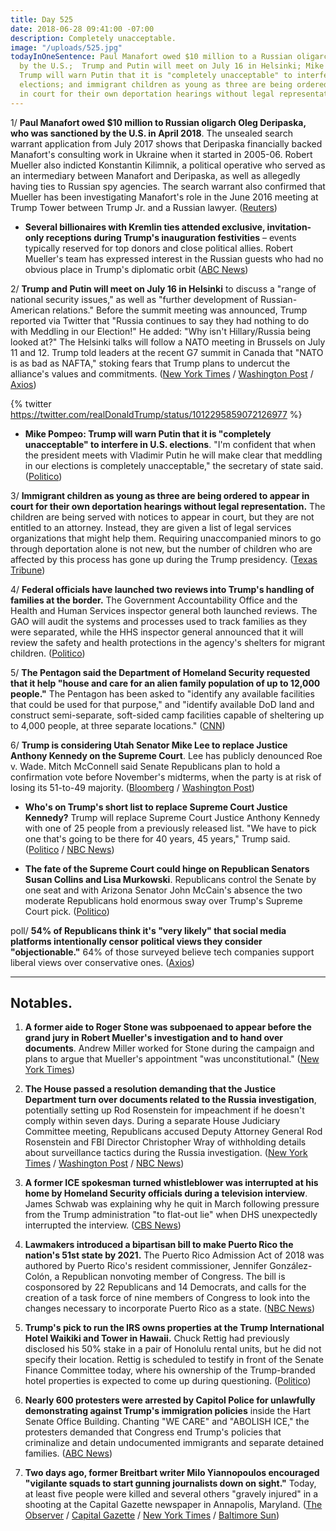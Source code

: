 ```yaml
---
title: Day 525
date: 2018-06-28 09:41:00 -07:00
description: Completely unacceptable.
image: "/uploads/525.jpg"
todayInOneSentence: Paul Manafort owed $10 million to a Russian oligarch who was sanctioned
  by the U.S.;  Trump and ­Putin will meet on July 16 in Helsinki; Mike Pompeo said
  Trump will warn Putin that it is "completely unacceptable" to interfere in U.S.
  elections; and immigrant children as young as three are being ordered to appear
  in court for their own deportation hearings without legal representation.
---
```


1/ **Paul Manafort owed $10 million to Russian oligarch Oleg Deripaska, who was sanctioned by the U.S. in April 2018**. The unsealed search warrant application from July 2017 shows that Deripaska financially backed Manafort's consulting work in Ukraine when it started in 2005-06. Robert Mueller also indicted Konstantin Kilimnik, a political operative who served as an intermediary between Manafort and Deripaska, as well as allegedly having ties to Russian spy agencies. The search warrant also confirmed that Mueller has been investigating Manafort's role in the June 2016 meeting at Trump Tower between Trump Jr. and a Russian lawyer. ([Reuters](https://www.reuters.com/article/us-usa-trump-russia-manafort/manafort-had-10-million-loan-from-russian-oligarch-court-filing-idUSKBN1JN2YF))

* **Several billionaires with Kremlin ties attended exclusive, invitation-only receptions during Trump's inauguration festivities** – events typically reserved for top donors and close political allies. Robert Mueller's team has expressed interest in the Russian guests who had no obvious place in Trump's diplomatic orbit ([ABC News](https://abcnews.go.com/Politics/special-counsel-eyeing-russians-granted-unusual-access-trump/story?id=56232847))

2/ **Trump and Putin will meet on July 16 in Helsinki** to discuss a "range of national security issues," as well as "further development of Russian-American relations." Before the summit meeting was announced, Trump reported via Twitter that "Russia continues to say they had nothing to do with Meddling in our Election!" He added: "Why isn't Hillary/Russia being looked at?" The Helsinki talks will follow a NATO meeting in Brussels on July 11 and 12. Trump told leaders at the recent G7 summit in Canada that "NATO is as bad as NAFTA," stoking fears that Trump plans to undercut the alliance's values and commitments. ([New York Times](https://www.nytimes.com/2018/06/28/world/europe/trump-putin-helsinki-meeting.html) / [Washington Post](https://www.washingtonpost.com/politics/trump-and-putin-will-meet-july-16-in-helsinki-washington-and-moscow-announce/2018/06/28/93043146-7ac3-11e8-80be-6d32e182a3bc_story.html) / [Axios](https://www.axios.com/donald-trump-foreign-policy-europe-nato-allies-worried-bd1e143a-e73a-415b-b688-d18ab2d902e7.html))

{% twitter https://twitter.com/realDonaldTrump/status/1012295859072126977 %}

* **Mike Pompeo: Trump will warn Putin that it is "completely unacceptable" to interfere in U.S. elections**. "I'm confident that when the president meets with Vladimir Putin he will make clear that meddling in our elections is completely unacceptable," the secretary of state said. ([Politico](https://www.politico.com/story/2018/06/27/donald-trump-vladimir-putin-russia-midterms-680041))

3/ **Immigrant children as young as three are being ordered to appear in court for their own deportation hearings without legal representation.** The children are being served with notices to appear in court, but they are not entitled to an attorney. Instead, they are given a list of legal services organizations that might help them. Requiring unaccompanied minors to go through deportation alone is not new, but the number of children who are affected by this process has gone up during the Trump presidency. ([Texas Tribune](https://www.texastribune.org/2018/06/27/immigrant-toddlers-ordered-appear-court-alone/))

4/ **Federal officials have launched two reviews into Trump's handling of families at the border.** The Government Accountability Office and the Health and Human Services inspector general both launched reviews. The GAO will audit the systems and processes used to track families as they were separated, while the HHS inspector general announced that it will review the safety and health protections in the agency's shelters for migrant children. ([Politico](https://www.politico.com/story/2018/06/27/trump-border-migrant-children-investigation-680626))

5/ **The Pentagon said the Department of Homeland Security requested that it help "house and care for an alien family population of up to 12,000 people."** The Pentagon has been asked to "identify any available facilities that could be used for that purpose," and "identify available DoD land and construct semi-separate, soft-sided camp facilities capable of sheltering up to 4,000 people, at three separate locations." ([CNN](https://www.cnn.com/2018/06/27/politics/defense-request-migrants-dhs/index.html))

6/ **Trump is considering Utah Senator Mike Lee to replace Justice Anthony Kennedy on the Supreme Court**. Lee has publicly denounced Roe v. Wade. Mitch McConnell said Senate Republicans plan to hold a confirmation vote before November's midterms, when the party is at risk of losing its 51-to-49 majority. ([Bloomberg](https://www.bloomberg.com/news/articles/2018-06-28/trump-is-said-to-weigh-senator-mike-lee-for-high-court-vacancy) / [Washington Post](https://www.washingtonpost.com/politics/republicans-plan-to-confirm-trumps-supreme-court-pick-before-the-november-elections/2018/06/27/9a9be6d6-7a34-11e8-80be-6d32e182a3bc_story.html))

* **Who's on Trump's short list to replace Supreme Court Justice Kennedy?** Trump will replace Supreme Court Justice Anthony Kennedy with one of 25 people from a previously released list. "We have to pick one that's going to be there for 40 years, 45 years," Trump said. ([Politico](https://www.politico.com/story/2018/06/27/anthony-kennedy-replacements-supreme-court-trump-679941) / [NBC News](https://www.nbcnews.com/politics/white-house/trump-s-short-list-replace-kennedy-supreme-court-n887276))

* **The fate of the Supreme Court could hinge on Republican Senators Susan Collins and Lisa Murkowski**. Republicans control the Senate by one seat and with Arizona Senator John McCain's absence the two moderate Republicans hold enormous sway over Trump's Supreme Court pick. ([Politico](https://www.politico.com/story/2018/06/28/susan-collins-lisa-murkowski-supreme-court-682316))

poll/ **54% of Republicans think it's "very likely" that social media platforms intentionally censor political views they consider "objectionable."** 64% of those surveyed believe tech companies support liberal views over conservative ones. ([Axios](https://www.axios.com/conservatives-republicans-social-media-censorship-75db1560-4dd7-4d91-961b-5cf2d2b8c799.html))

---

## Notables.

1. **A former aide to Roger Stone was subpoenaed to appear before the grand jury in Robert Mueller's investigation and to hand over documents**. Andrew Miller worked for Stone during the campaign and plans to argue that Mueller's appointment "was unconstitutional." ([New York Times](https://www.nytimes.com/2018/06/28/us/politics/roger-stone-andrew-miller-subpoenaed-trump.html))

2. **The House passed a resolution demanding that the Justice Department turn over documents related to the Russia investigation**, potentially setting up Rod Rosenstein for impeachment if he doesn't comply within seven days. During a separate House Judiciary Committee meeting, Republicans accused Deputy Attorney General Rod Rosenstein and FBI Director Christopher Wray of withholding details about surveillance tactics during the Russia investigation. ([New York Times](https://www.nytimes.com/2018/06/28/us/politics/house-republicans-rod-rosenstein-russia.html) / [Washington Post](https://www.washingtonpost.com/world/national-security/rosenstein-wray-to-testify-before-house-judiciary-committee-on-inspector-general-report/2018/06/27/92f18f6e-7a41-11e8-aeee-4d04c8ac6158_story.html) / [NBC News](https://www.nbcnews.com/politics/justice-department/deputy-attorney-general-rosenstein-fbi-director-wray-face-angry-house-n887336))

3. **A former ICE spokesman turned whistleblower was interrupted at his home by Homeland Security officials during a television interview**. James Schwab was explaining why he quit in March following pressure from the Trump administration "to flat-out lie" when DHS unexpectedly interrupted the interview. ([CBS News](https://www.cbsnews.com/news/former-ice-spokesman-james-schwab-opens-up-about-resignation-trump-administration/))

4. **Lawmakers introduced a bipartisan bill to make Puerto Rico the nation's 51st state by 2021.** The Puerto Rico Admission Act of 2018 was authored by Puerto Rico's resident commissioner, Jennifer González-Colón, a Republican nonvoting member of Congress. The bill is cosponsored by 22 Republicans and 14 Democrats, and calls for the creation of a task force of nine members of Congress to look into the changes necessary to incorporate Puerto Rico as a state. ([NBC News](https://www.nbcnews.com/news/latino/new-bipartisan-bill-calls-puerto-rico-statehood-n887116))

5. **Trump's pick to run the IRS owns properties at the Trump International Hotel Waikiki and Tower in Hawaii.** Chuck Rettig had previously disclosed his 50% stake in a pair of Honolulu rental units, but he did not specify their location. Rettig is scheduled to testify in front of the Senate Finance Committee today, where his ownership of the Trump-branded hotel properties is expected to come up during questioning. ([Politico](https://www.politico.com/story/2018/06/27/irs-nominee-chuck-rettig-trump-hotel-659313))

6. **Nearly 600 protesters were arrested by Capitol Police for unlawfully demonstrating against Trump's immigration policies** inside the Hart Senate Office Building. Chanting "WE CARE" and "ABOLISH ICE," the protesters demanded that Congress end Trump's policies that criminalize and detain undocumented immigrants and separate detained families. ([ABC News](https://abcnews.go.com/Politics/womens-march-protesters-call-end-family-separation-capitol/story?id=56240419))

7. **Two days ago, former Breitbart writer Milo Yiannopoulos encouraged "vigilante squads to start gunning journalists down on sight."** Today, at least five people were killed and several others "gravely injured" in a shooting at the Capital Gazette newspaper in Annapolis, Maryland. ([The Observer](http://observer.com/2018/06/milo-yiannopoulos-encourages-vigilantes-start-gunning-journalists-down/) / [Capital Gazette](http://www.capitalgazette.com/bs-md-gazette-shooting-20180628-story.html) / [New York Times](https://www.nytimes.com/2018/06/28/us/capital-gazette-annapolis-shooting.html) / [Baltimore Sun](http://www.baltimoresun.com/news/maryland/crime/bs-md-gazette-shooting-20180628-story.html))